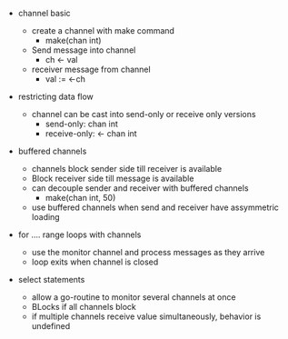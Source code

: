 - channel basic
    - create a channel with make command 
        - make(chan int)
    - Send message into channel
        - ch <- val
    - receiver message from channel
        - val := <-ch

- restricting data flow
    - channel can be cast into send-only or receive only versions
        - send-only: chan int
        - receive-only: <- chan int

- buffered channels
    - channels block sender side till receiver is available  
    - Block receiver side till message is available
    - can decouple sender and receiver with buffered channels
        - make(chan int, 50)
    - use buffered channels when send and receiver have assymmetric loading

- for .... range loops with channels
    - use the monitor channel and process messages as they arrive
    - loop exits when channel is closed

- select statements
    - allow a go-routine to monitor several channels at once
    - BLocks if all channels block
    - if multiple channels receive value simultaneously, behavior is undefined










